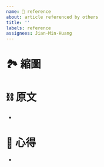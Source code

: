 ```yaml
---
name: 🔗 reference
about: article referenced by others
title: ''
labels: reference
assignees: Jian-Min-Huang
---
```


# 🏞 縮圖

# ⛓ 原文
*

# 📜 心得
*
